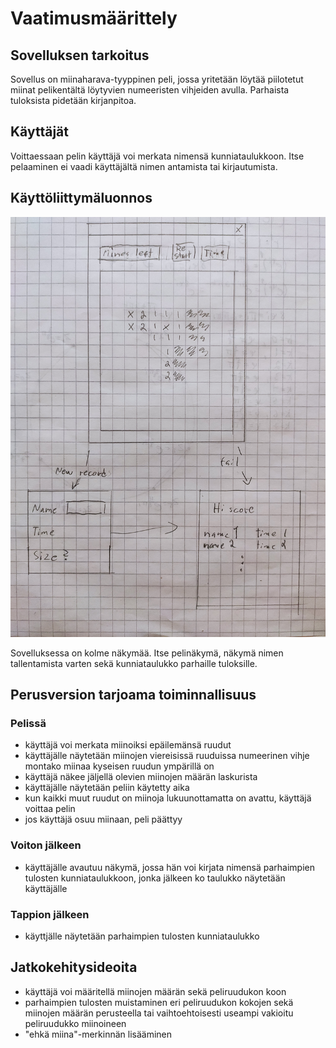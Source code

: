 # Vaatimusmäärittely

## Sovelluksen tarkoitus

Sovellus on miinaharava-tyyppinen peli, jossa yritetään löytää piilotetut miinat pelikentältä löytyvien numeeristen vihjeiden avulla. Parhaista tuloksista pidetään kirjanpitoa.

## Käyttäjät

Voittaessaan pelin käyttäjä voi merkata nimensä kunniataulukkoon. Itse pelaaminen ei vaadi käyttäjältä nimen antamista tai kirjautumista.

## Käyttöliittymäluonnos

<img src="https://github.com/ahelkala/ot-harjoitustyo/blob/master/dokumentaatio/kuvat/kayttoliittymaluonnos.jpg" width="750">

Sovelluksessa on kolme näkymää. Itse pelinäkymä, näkymä nimen tallentamista varten sekä kunniataulukko parhaille tuloksille. 

## Perusversion tarjoama toiminnallisuus
### Pelissä

- käyttäjä voi merkata miinoiksi epäilemänsä ruudut 
- käyttäjälle näytetään miinojen viereisissä ruuduissa numeerinen vihje montako miinaa kyseisen ruudun ympärillä on
- käyttäjä näkee jäljellä olevien miinojen määrän laskurista
- käyttäjälle näytetään peliin käytetty aika
- kun kaikki muut ruudut on miinoja lukuunottamatta on avattu, käyttäjä voittaa pelin
- jos käyttäjä osuu miinaan, peli päättyy

### Voiton jälkeen

- käyttäjälle avautuu näkymä, jossa hän voi kirjata nimensä parhaimpien tulosten kunniataulukkoon, jonka jälkeen ko taulukko näytetään käyttäjälle

### Tappion jälkeen

- käyttjälle näytetään parhaimpien tulosten kunniataulukko

## Jatkokehitysideoita

- käyttäjä voi määritellä miinojen määrän sekä peliruudukon koon
- parhaimpien tulosten muistaminen eri peliruudukon kokojen sekä miinojen määrän perusteella tai vaihtoehtoisesti useampi vakioitu peliruudukko miinoineen
- "ehkä miina"-merkinnän lisääminen
 
